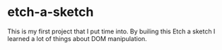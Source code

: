 # etch-a-sketch

This is my first project that I put time into. By builing this Etch a sketch I learned a lot of things about DOM manipulation.

